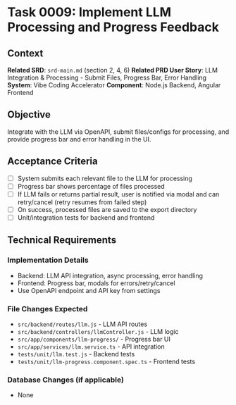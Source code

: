 # Task 0009: Implement LLM Processing and Progress Feedback

## Context
**Related SRD**: `srd-main.md` (section 2, 4, 6)
**Related PRD User Story**: LLM Integration & Processing - Submit Files, Progress Bar, Error Handling
**System**: Vibe Coding Accelerator
**Component**: Node.js Backend, Angular Frontend

## Objective
Integrate with the LLM via OpenAPI, submit files/configs for processing, and provide progress bar and error handling in the UI.

## Acceptance Criteria
- [ ] System submits each relevant file to the LLM for processing
- [ ] Progress bar shows percentage of files processed
- [ ] If LLM fails or returns partial result, user is notified via modal and can retry/cancel (retry resumes from failed step)
- [ ] On success, processed files are saved to the export directory
- [ ] Unit/integration tests for backend and frontend

## Technical Requirements
### Implementation Details
- Backend: LLM API integration, async processing, error handling
- Frontend: Progress bar, modals for errors/retry/cancel
- Use OpenAPI endpoint and API key from settings

### File Changes Expected
- `src/backend/routes/llm.js` - LLM API routes
- `src/backend/controllers/llmController.js` - LLM logic
- `src/app/components/llm-progress/` - Progress bar UI
- `src/app/services/llm.service.ts` - API integration
- `tests/unit/llm.test.js` - Backend tests
- `tests/unit/llm-progress.component.spec.ts` - Frontend tests

### Database Changes (if applicable)
- None
